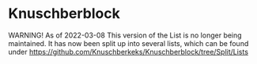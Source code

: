 # Knuschberblock
WARNING! As of 2022-03-08 This version of the List is no longer being maintained.
It has now been split up into several lists, which can be found under https://github.com/Knuschberkeks/Knuschberblock/tree/Split/Lists
